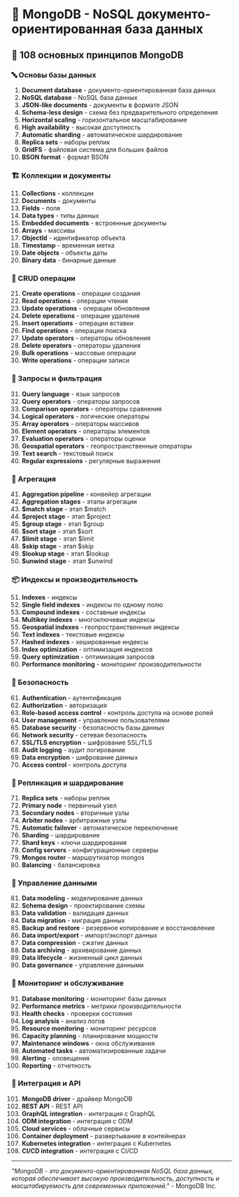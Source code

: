# 🍃 MongoDB - NoSQL документо-ориентированная база данных

## 🌟 108 основных принципов MongoDB

### 🔤 Основы базы данных

1. **Document database** - документо-ориентированная база данных
2. **NoSQL database** - NoSQL база данных
3. **JSON-like documents** - документы в формате JSON
4. **Schema-less design** - схема без предварительного определения
5. **Horizontal scaling** - горизонтальное масштабирование
6. **High availability** - высокая доступность
7. **Automatic sharding** - автоматическое шардирование
8. **Replica sets** - наборы реплик
9. **GridFS** - файловая система для больших файлов
10. **BSON format** - формат BSON

### 🏗️ Коллекции и документы

11. **Collections** - коллекции
12. **Documents** - документы
13. **Fields** - поля
14. **Data types** - типы данных
15. **Embedded documents** - встроенные документы
16. **Arrays** - массивы
17. **ObjectId** - идентификатор объекта
18. **Timestamp** - временная метка
19. **Date objects** - объекты даты
20. **Binary data** - бинарные данные

### 🔄 CRUD операции

21. **Create operations** - операции создания
22. **Read operations** - операции чтения
23. **Update operations** - операции обновления
24. **Delete operations** - операции удаления
25. **Insert operations** - операции вставки
26. **Find operations** - операции поиска
27. **Update operators** - операторы обновления
28. **Delete operators** - операторы удаления
29. **Bulk operations** - массовые операции
30. **Write operations** - операции записи

### 🎯 Запросы и фильтрация

31. **Query language** - язык запросов
32. **Query operators** - операторы запросов
33. **Comparison operators** - операторы сравнения
34. **Logical operators** - логические операторы
35. **Array operators** - операторы массивов
36. **Element operators** - операторы элементов
37. **Evaluation operators** - операторы оценки
38. **Geospatial operators** - геопространственные операторы
39. **Text search** - текстовый поиск
40. **Regular expressions** - регулярные выражения

### 🧪 Агрегация

41. **Aggregation pipeline** - конвейер агрегации
42. **Aggregation stages** - этапы агрегации
43. **$match stage** - этап $match
44. **$project stage** - этап $project
45. **$group stage** - этап $group
46. **$sort stage** - этап $sort
47. **$limit stage** - этап $limit
48. **$skip stage** - этап $skip
49. **$lookup stage** - этап $lookup
50. **$unwind stage** - этап $unwind

### 📦 Индексы и производительность

51. **Indexes** - индексы
52. **Single field indexes** - индексы по одному полю
53. **Compound indexes** - составные индексы
54. **Multikey indexes** - многоключевые индексы
55. **Geospatial indexes** - геопространственные индексы
56. **Text indexes** - текстовые индексы
57. **Hashed indexes** - хешированные индексы
58. **Index optimization** - оптимизация индексов
59. **Query optimization** - оптимизация запросов
60. **Performance monitoring** - мониторинг производительности

### 🔧 Безопасность

61. **Authentication** - аутентификация
62. **Authorization** - авторизация
63. **Role-based access control** - контроль доступа на основе ролей
64. **User management** - управление пользователями
65. **Database security** - безопасность базы данных
66. **Network security** - сетевая безопасность
67. **SSL/TLS encryption** - шифрование SSL/TLS
68. **Audit logging** - аудит логирование
69. **Data encryption** - шифрование данных
70. **Access control** - контроль доступа

### 🧮 Репликация и шардирование

71. **Replica sets** - наборы реплик
72. **Primary node** - первичный узел
73. **Secondary nodes** - вторичные узлы
74. **Arbiter nodes** - арбитражные узлы
75. **Automatic failover** - автоматическое переключение
76. **Sharding** - шардирование
77. **Shard keys** - ключи шардирования
78. **Config servers** - конфигурационные серверы
79. **Mongos router** - маршрутизатор mongos
80. **Balancing** - балансировка

### 🎨 Управление данными

81. **Data modeling** - моделирование данных
82. **Schema design** - проектирование схемы
83. **Data validation** - валидация данных
84. **Data migration** - миграция данных
85. **Backup and restore** - резервное копирование и восстановление
86. **Data import/export** - импорт/экспорт данных
87. **Data compression** - сжатие данных
88. **Data archiving** - архивирование данных
89. **Data lifecycle** - жизненный цикл данных
90. **Data governance** - управление данными

### 🚀 Мониторинг и обслуживание

91. **Database monitoring** - мониторинг базы данных
92. **Performance metrics** - метрики производительности
93. **Health checks** - проверки состояния
94. **Log analysis** - анализ логов
95. **Resource monitoring** - мониторинг ресурсов
96. **Capacity planning** - планирование мощности
97. **Maintenance windows** - окна обслуживания
98. **Automated tasks** - автоматизированные задачи
99. **Alerting** - оповещения
100. **Reporting** - отчетность

### 🧪 Интеграция и API

101. **MongoDB driver** - драйвер MongoDB
102. **REST API** - REST API
103. **GraphQL integration** - интеграция с GraphQL
104. **ODM integration** - интеграция с ODM
105. **Cloud services** - облачные сервисы
106. **Container deployment** - развертывание в контейнерах
107. **Kubernetes integration** - интеграция с Kubernetes
108. **CI/CD integration** - интеграция с CI/CD

---

*"MongoDB - это документо-ориентированная NoSQL база данных, которая обеспечивает высокую производительность, доступность и масштабируемость для современных приложений."* - MongoDB Inc.
